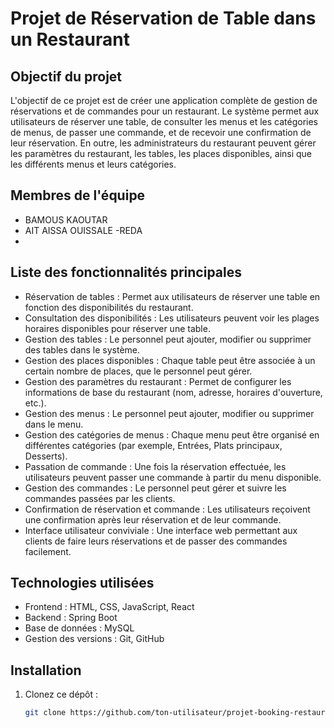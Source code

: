 # Projet de Réservation de Table dans un Restaurant

## Objectif du projet
L'objectif de ce projet est de créer une application complète de gestion de réservations et de commandes pour un restaurant. Le système permet aux utilisateurs de réserver une table, de consulter les menus et les catégories de menus, de passer une commande, et de recevoir une confirmation de leur réservation. En outre, les administrateurs du restaurant peuvent gérer les paramètres du restaurant, les tables, les places disponibles, ainsi que les différents menus et leurs catégories.

## Membres de l'équipe
- BAMOUS KAOUTAR 
- AIT AISSA OUISSALE
-REDA 
-

## Liste des fonctionnalités principales
- Réservation de tables : Permet aux utilisateurs de réserver une table en fonction des disponibilités du restaurant.
- Consultation des disponibilités : Les utilisateurs peuvent voir les plages horaires disponibles pour réserver une table.
- Gestion des tables : Le personnel peut ajouter, modifier ou supprimer des tables dans le système.
- Gestion des places disponibles : Chaque table peut être associée à un certain nombre de places, que le personnel peut gérer.
- Gestion des paramètres du restaurant : Permet de configurer les informations de base du restaurant (nom, adresse, horaires d'ouverture, etc.).
- Gestion des menus : Le personnel peut ajouter, modifier ou supprimer dans le menu.
- Gestion des catégories de menus : Chaque menu peut être organisé en différentes catégories (par exemple, Entrées, Plats principaux, Desserts).
- Passation de commande : Une fois la réservation effectuée, les utilisateurs peuvent passer une commande à partir du menu disponible.
- Gestion des commandes : Le personnel peut gérer et suivre les commandes passées par les clients.
- Confirmation de réservation et commande : Les utilisateurs reçoivent une confirmation après leur réservation et de leur commande.
- Interface utilisateur conviviale : Une interface web permettant aux clients de faire leurs réservations et de passer des commandes facilement.

## Technologies utilisées
- Frontend : HTML, CSS, JavaScript, React
- Backend : Spring Boot
- Base de données : MySQL
- Gestion des versions : Git, GitHub

## Installation
1. Clonez ce dépôt :
   ```bash
   git clone https://github.com/ton-utilisateur/projet-booking-restaurant.git
